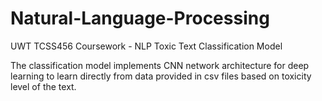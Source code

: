 # Natural-Language-Processing
UWT TCSS456 Coursework - NLP Toxic Text Classification Model

The classification model implements CNN network architecture for deep learning to learn directly from data provided in csv files based on toxicity level of the text.
